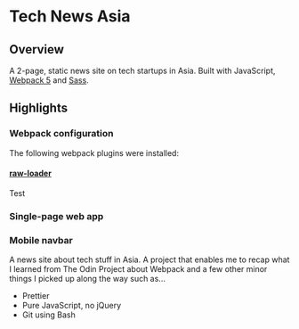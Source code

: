# Tech News Asia

## Overview

A 2-page, static news site on tech startups in Asia. Built with JavaScript, [Webpack 5](https://webpack.js.org/) and [Sass](https://sass-lang.com/).

## Highlights

### Webpack configuration

The following webpack plugins were installed:

#### [raw-loader](https://webpack.js.org/loaders/raw-loader/)

Test

### Single-page web app

### Mobile navbar

A news site about tech stuff in Asia. A project that enables me to recap what I learned from The Odin Project about Webpack and a few other minor things I picked up along the way such as...

- Prettier
- Pure JavaScript, no jQuery
- Git using Bash
